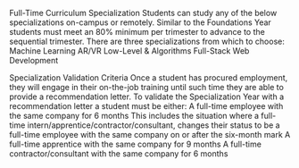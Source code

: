 Full-Time Curriculum Specialization
Students can study any of the below specializations on-campus or remotely. Similar to the Foundations Year students must meet an 80% minimum per trimester to advance to the sequential trimester.
There are three specializations from which to choose:
Machine Learning
AR/VR
Low-Level & Algorithms
Full-Stack Web Development

Specialization Validation Criteria
Once a student has procured employment, they will engage in their on-the-job training until such time they are able to provide a recommendation letter. To validate the Specialization Year with a recommendation letter a student must be either:
A full-time employee with the same company for 6 months
This includes the situation where a full-time intern/apprentice/contractor/consultant, changes their status to be a full-time employee with the same company on or after the six-month mark
A full-time apprentice with the same company for 9 months
A full-time contractor/consultant with the same company for 6 months